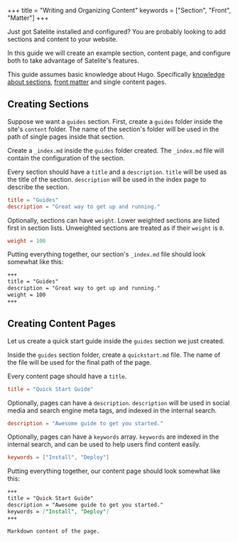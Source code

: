 +++
title = "Writing and Organizing Content"
keywords = ["Section", "Front", "Matter"]
+++

Just got Satelite installed and configured? You are probably looking to add
sections and content to your website.

In this guide we will create an example section, content page, and configure
both to take advantage of Satelite's features.

This guide assumes basic knowledge about Hugo.
Specifically [knowledge about sections](https://gohugo.io/content-management/sections/),
[front matter](https://gohugo.io/content-management/front-matter/)
and single content pages.

## Creating Sections

Suppose we want a `guides` section.
First, create a `guides` folder inside the site's `content` folder.
The name of the section's folder will be used in the path of single pages inside
that section.

Create a `_index.md` inside the `guides` folder created. The `_index.md` file will
contain the configuration of the section.

Every section should have a `title` and a `description`.
`title` will be used as the title of the section.
`description` will be used in the index page to describe the section.

```toml
title = "Guides"
description = "Great way to get up and running."
```

Optionally, sections can have `weight`. Lower weighted sections are listed first
in section lists. Unweighted sections are treated as if their `weight` is `0`.

```toml
weight = 100
```

Putting everything together, our section's `_index.md` file should look somewhat
like this:

```md
+++
title = "Guides"
description = "Great way to get up and running."
weight = 100
+++
```

## Creating Content Pages

Let us create a quick start guide inside the `guides` section we just created.

Inside the `guides` section folder, create a `quickstart.md` file.
The name of the file will be used for the final path of the page.

Every content page should have a `title`.

```toml
title = "Quick Start Guide"
```

Optionally, pages can have a `description`.
`description` will be used in social media and search engine meta tags,
and indexed in the internal search.

```toml
description = "Awesome guide to get you started."
```

Optionally, pages can have a `keywords` array.
`keywords` are indexed in the internal search, and can be used to help users find
content easily.

```toml
keywords = ["Install", "Deploy"]
```

Putting everything together, our content page should look somewhat like this:

```md
+++
title = "Quick Start Guide"
description = "Awesome guide to get you started."
keywords = ["Install", "Deploy"]
+++

Markdown content of the page.
```
